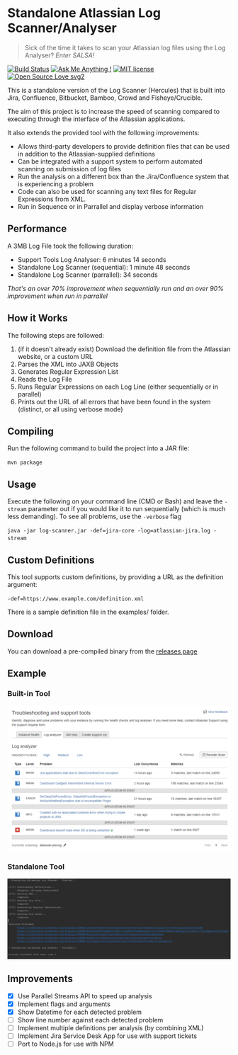 # Standalone Atlassian Log Scanner/Analyser
 > Sick of the time it takes to scan your Atlassian log files using the Log Analyser? _Enter SALSA!_
 
[![Build Status](https://travis-ci.org/jackgraves/standalone-atlassian-log-scanner.svg?branch=master)](https://travis-ci.org/jackgraves/standalone-atlassian-log-scanner) [![Ask Me Anything !](https://img.shields.io/badge/Ask%20me-anything-1abc9c.svg)](https://community.atlassian.com/t5/Jira-discussions/An-Open-Source-Standalone-Log-Analyser-for-Atlassian-Products/td-p/794406) [![MIT license](https://img.shields.io/badge/License-MIT-blue.svg)](https://lbesson.mit-license.org/) [![Open Source Love svg2](https://badges.frapsoft.com/os/v2/open-source.svg?v=103)](https://github.com/ellerbrock/open-source-badges/)

This is a standalone version of the Log Scanner (Hercules) that is built into Jira, Confluence, Bitbucket, Bamboo, Crowd and Fisheye/Crucible.

The aim of this project is to increase the speed of scanning compared to executing through the interface of the Atlassian applications.

It also extends the provided tool with the following improvements:
* Allows third-party developers to provide definition files that can be used in addition to the Atlassian-supplied definitions
* Can be integrated with a support system to perform automated scanning on submission of log files
* Run the analysis on a different box than the Jira/Confluence system that is experiencing a problem
* Code can also be used for scanning any text files for Regular Expressions from XML.
* Run in Sequence or in Parrallel and display verbose information

## Performance
A 3MB Log File took the following duration:
* Support Tools Log Analyser: 6 minutes 14 seconds
* Standalone Log Scanner (sequential): 1 minute 48 seconds
* Standalone Log Scanner (parrallel): 34 seconds

*That's an over 70% improvement when sequentially run and an over 90% improvement when run in parrallel*

## How it Works
The following steps are followed:
1. (if it doesn't already exist) Download the definition file from the Atlassian website, or a custom URL
2. Parses the XML into JAXB Objects
3. Generates Regular Expression List
4. Reads the Log File
5. Runs Regular Expressions on each Log Line (either sequentially or in parallel)
6. Prints out the URL of all errors that have been found in the system (distinct, or all using verbose mode)

## Compiling
Run the following command to build the project into a JAR file:

`mvn package`

## Usage
Execute the following on your command line (CMD or Bash) and leave the `-stream` parameter out if you would like it to run sequentially (which is much less demanding). To see all problems, use the `-verbose` flag

`java -jar log-scanner.jar -def=jira-core -log=atlassian-jira.log -stream`

## Custom Definitions
This tool supports custom definitions, by providing a URL as the definition argument:

`-def=https://www.example.com/definition.xml`

There is a sample definition file in the examples/ folder.

## Download
You can download a pre-compiled binary from the [releases page](https://github.com/jackgraves/standalone-atlassian-log-scanner/releases)

## Example
### Built-in Tool

![Support Tools Output](example/screenshot-hercules.png)

### Standalone Tool

![SALSA Output](example/screenshot-salsa.png)

## Improvements
- [x] Use Parallel Streams API to speed up analysis
- [x] Implement flags and arguments
- [x] Show Datetime for each detected problem
- [ ] Show line number against each detected problem
- [ ] Implement multiple definitions per analysis (by combining XML)
- [ ] Implement Jira Service Desk App for use with support tickets
- [ ] Port to Node.js for use with NPM

